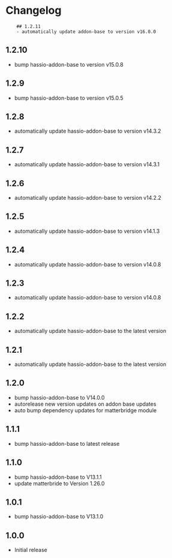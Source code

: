 # Changelog
        ## 1.2.11
        - automatically update addon-base to version v16.0.0
        
## 1.2.10
- bump hassio-addon-base to version v15.0.8

## 1.2.9
- bump hassio-addon-base to version v15.0.5

## 1.2.8
- automatically update hassio-addon-base to version v14.3.2

## 1.2.7
- automatically update hassio-addon-base to version v14.3.1

## 1.2.6
- automatically update hassio-addon-base to version v14.2.2


## 1.2.5
- automatically update hassio-addon-base to version v14.1.3


## 1.2.4
- automatically update hassio-addon-base to version v14.0.8


## 1.2.3
- automatically update hassio-addon-base to version v14.0.8


## 1.2.2
- automatically update hassio-addon-base to the latest version

## 1.2.1
- automatically update hassio-addon-base to the latest version

## 1.2.0
- bump hassio-addon-base to V14.0.0
- autorelease new version updates on addon base updates
- auto bump dependency updates for matterbridge module

## 1.1.1
- bump hassio-addon-base to latest release

## 1.1.0
- bump hassio-addon-base to V13.1.1
- update matterbride to Version 1.26.0

## 1.0.1
- bump hassio-addon-base to V13.1.0

## 1.0.0
- Initial release
